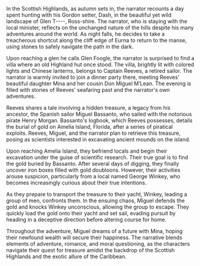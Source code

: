 In the Scottish Highlands, as autumn sets in, the narrator recounts a day spent hunting with his Gordon setter, Dash, in the beautiful yet wild landscape of Glen T----, Ross-shire. The narrator, who is staying with the local minister, reflects on the unchanged nature of the hills despite his many adventures around the world. As night falls, he decides to take a treacherous shortcut along the cliff edge of Eurna to return to the manse, using stones to safely navigate the path in the dark.

Upon reaching a glen he calls Glen Foogle, the narrator is surprised to find a villa where an old Highland hut once stood. The villa, brightly lit with colored lights and Chinese lanterns, belongs to Captain Reeves, a retired sailor. The narrator is warmly invited to join a dinner party there, meeting Reeves' beautiful daughter Mina and her cousin Don Miguel M‘Lean. The evening is filled with stories of Reeves' seafaring past and the narrator's own adventures.

Reeves shares a tale involving a hidden treasure, a legacy from his ancestor, the Spanish sailor Miguel Bassanto, who sailed with the notorious pirate Henry Morgan. Bassanto's logbook, which Reeves possesses, details the burial of gold on Amelia Island, Florida, after a series of piratical exploits. Reeves, Miguel, and the narrator plan to retrieve this treasure, posing as scientists interested in excavating ancient mounds on the island.

Upon reaching Amelia Island, they befriend locals and begin their excavation under the guise of scientific research. Their true goal is to find the gold buried by Bassanto. After several days of digging, they finally uncover iron boxes filled with gold doubloons. However, their activities arouse suspicion, particularly from a local named George Winkey, who becomes increasingly curious about their true intentions.

As they prepare to transport the treasure to their yacht, Winkey, leading a group of men, confronts them. In the ensuing chaos, Miguel defends the gold and knocks Winkey unconscious, allowing the group to escape. They quickly load the gold onto their yacht and set sail, evading pursuit by heading in a deceptive direction before altering course for home.

Throughout the adventure, Miguel dreams of a future with Mina, hoping their newfound wealth will secure their happiness. The narrative blends elements of adventure, romance, and moral questioning, as the characters navigate their quest for treasure amidst the backdrop of the Scottish Highlands and the exotic allure of the Caribbean.